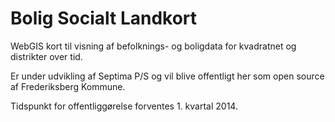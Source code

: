 Bolig Socialt Landkort
======================

WebGIS kort til visning af befolknings- og boligdata for kvadratnet og distrikter over tid.

Er under udvikling af Septima P/S og vil blive offentligt her som open source af Frederiksberg Kommune.

Tidspunkt for offentliggørelse forventes 1. kvartal 2014.
